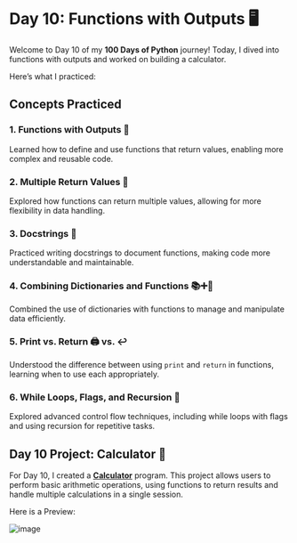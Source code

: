 # Day 10: Functions with Outputs 🖥️

Welcome to Day 10 of my **100 Days of Python** journey! Today, I dived into functions with outputs and worked on building a calculator. 

Here’s what I practiced:

## Concepts Practiced

### 1. Functions with Outputs 🔄
Learned how to define and use functions that return values, enabling more complex and reusable code.

### 2. Multiple Return Values 🧩
Explored how functions can return multiple values, allowing for more flexibility in data handling.

### 3. Docstrings 📝
Practiced writing docstrings to document functions, making code more understandable and maintainable.

### 4. Combining Dictionaries and Functions 📚➕🔄
Combined the use of dictionaries with functions to manage and manipulate data efficiently.

### 5. Print vs. Return 🖨️ vs. ↩️
Understood the difference between using `print` and `return` in functions, learning when to use each appropriately.

### 6. While Loops, Flags, and Recursion 🔄
Explored advanced control flow techniques, including while loops with flags and using recursion for repetitive tasks.

## Day 10 Project: Calculator 🧮

For Day 10, I created a [**Calculator**](Calculator_Project.py) program. This project allows users to perform basic arithmetic operations, using functions to return results and handle multiple calculations in a single session.

Here is a Preview:

![image](https://github.com/user-attachments/assets/010eabbc-f1fd-42da-9e19-716994aaadf1)
